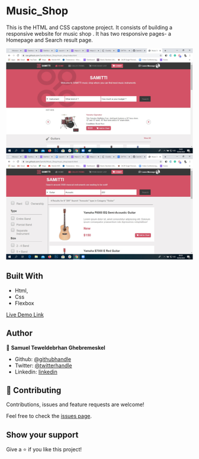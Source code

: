 # Music_Shop

This is the HTML and CSS capstone project. It consists of building a responsive website for music shop . It has two  responsive pages- a Homepage and Search result page.

![screenshot 1](images/homePage2.jpg) 
![screenshot 1](images/searchResult2.jpg) 


## Built With

- Html,
- Css
- Flexbox

[Live Demo Link](https://raw.githack.com/Samitti/Music_Shop/music_shop/index.html)

## Author

👤 **Samuel Teweldebrhan Ghebremeskel**

- Github: [@githubhandle](https://github.com/Samitti)
- Twitter: [@twitterhandle](https://twitter.com/Samuel63734232)
- Linkedin: [linkedin](https://www.linkedin.com/in/samuel-ghebremeskel-29685811a/)

## 🤝 Contributing

Contributions, issues and feature requests are welcome!

Feel free to check the [issues page](https://github.com/Samitti/Newsweek-clone/issues).

## Show your support

Give a ⭐️ if you like this project!